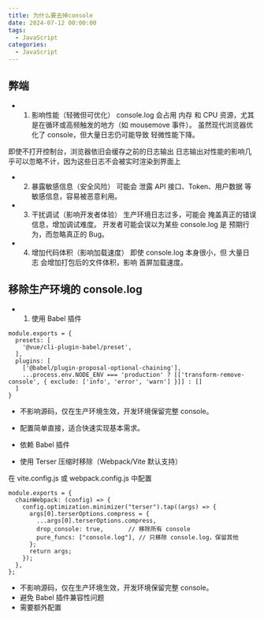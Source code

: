 ```yaml
---
title: 为什么要去掉console
date: 2024-07-12 00:00:00
tags: 
  - JavaScript
categories: 
  - JavaScript
---
```


## 弊端

- 1. 影响性能（轻微但可优化）
console.log 会占用 内存 和 CPU 资源，尤其是在循环或高频触发的地方（如 mousemove 事件）。
虽然现代浏览器优化了 console，但大量日志仍可能导致 轻微性能下降。

即使不打开控制台，浏览器依旧会缓存之前的日志输出
日志输出对性能的影响几乎可以忽略不计，因为这些日志不会被实时渲染到界面上

- 2. 暴露敏感信息（安全风险）
可能会 泄露 API 接口、Token、用户数据 等敏感信息，容易被恶意利用。
- 3. 干扰调试（影响开发者体验）
生产环境日志过多，可能会 掩盖真正的错误信息，增加调试难度。
开发者可能会误以为某些 console.log 是 预期行为，而忽略真正的 Bug。
- 4. 增加代码体积（影响加载速度）
即使 console.log 本身很小，但 大量日志 会增加打包后的文件体积，影响 首屏加载速度。



## 移除生产环境的 console.log

- 1. 使用 Babel 插件

```
module.exports = {
  presets: [
    '@vue/cli-plugin-babel/preset',
  ],
  plugins: [
    ['@babel/plugin-proposal-optional-chaining'],
    ...process.env.NODE_ENV === 'production' ? [['transform-remove-console', { exclude: ['info', 'error', 'warn'] }]] : []
  ]
}
```
- 不影响源码，仅在生产环境生效，开发环境保留完整 console。
- 配置简单直接，适合快速实现基本需求。
- 依赖 Babel 插件


- 使用 Terser 压缩时移除（Webpack/Vite 默认支持）

在 vite.config.js 或 webpack.config.js 中配置

```
module.exports = {
  chainWebpack: (config) => {
    config.optimization.minimizer("terser").tap((args) => {
      args[0].terserOptions.compress = {
        ...args[0].terserOptions.compress,
        drop_console: true,       // 移除所有 console
        pure_funcs: ["console.log"], // 只移除 console.log，保留其他
      };
      return args;
    });
  },
};
```
- 不影响源码，仅在生产环境生效，开发环境保留完整 console。
- 避免 Babel 插件兼容性问题
- 需要额外配置